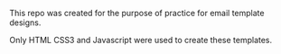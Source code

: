 This repo was created for the purpose of practice for email template designs.

Only HTML CSS3 and Javascript were used to create these templates.